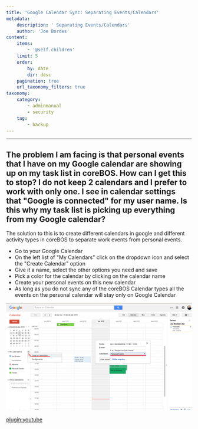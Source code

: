 ```yaml
---
title: 'Google Calendar Sync: Separating Events/Calendars'
metadata:
    description: ' Separating Events/Calendars'
    author: 'Joe Bordes'
content:
    items:
        - '@self.children'
    limit: 5
    order:
        by: date
        dir: desc
    pagination: true
    url_taxonomy_filters: true
taxonomy:
    category:
        - adminmanual
        - security
    tag:
        - backup
---
```

---
<div class="notices blue">
<h2>The problem I am facing is that personal events that I have on my
Google calendar are showing up on my task list in coreBOS. How can I get
this to stop? I do not keep 2 calendars and I prefer to work with only
one. I see in calendar settings that "Google is connected" for my user
name. Is this why my task list is picking up everything from my Google
calendar?</h2> </div>


The solution to this is to create different calendars in google and
different activity types in coreBOS to separate work events from
personal events.

-   Go to your Google Calendar
-   On the left list of "My Calendars" click on the dropdown icon and
    select the "Create Calendar" option
-   Give it a name, select the other options you need and save
-   Pick a color for the calendar by clicking on the calendar name
-   Create your personal events on this new calendar
-   As long as you do not sync any of the coreBOS Calendar types all the
    events on the personal calendar will stay only on Google Calendar

![](googlecalendarcreatecalendareventpersonal.png?width=100%)

[plugin:youtube](https://youtu.be/JzIl-Q3Ja-I)

